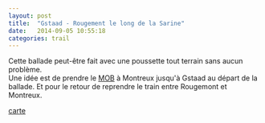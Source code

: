 ```yaml
---
layout: post
title:  "Gstaad - Rougement le long de la Sarine"
date:   2014-09-05 10:55:18
categories: trail
---
```


Cette ballade peut-être fait avec une poussette tout terrain sans aucun problème.  
Une idée est de prendre le [MOB](http://www.goldenpass.ch/) à Montreux jusqu'à Gstaad au départ de la ballade. Et pour le retour de reprendre le train entre Rougemont et Montreux.

[carte](Gstaad-Rougemont-LeLongDeLaSarine.geojson)
